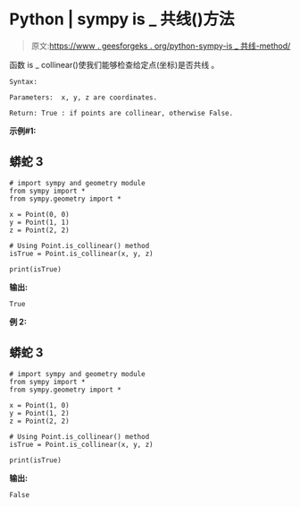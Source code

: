 # Python | sympy is _ 共线()方法

> 原文:[https://www . geesforgeks . org/python-sympy-is _ 共线-method/](https://www.geeksforgeeks.org/python-sympy-is_collinear-method/)

函数 is _ collinear()使我们能够检查给定点(坐标)是否共线
。

```
Syntax: 

Parameters:  x, y, z are coordinates.

Return: True : if points are collinear, otherwise False.
```

**示例#1:**

## 蟒蛇 3

```
# import sympy and geometry module
from sympy import *
from sympy.geometry import *

x = Point(0, 0)
y = Point(1, 1)
z = Point(2, 2)

# Using Point.is_collinear() method
isTrue = Point.is_collinear(x, y, z)

print(isTrue)
```

**输出:**

```
True
```

**例 2:**

## 蟒蛇 3

```
# import sympy and geometry module
from sympy import *
from sympy.geometry import *

x = Point(1, 0)
y = Point(1, 2)
z = Point(2, 2)

# Using Point.is_collinear() method
isTrue = Point.is_collinear(x, y, z)

print(isTrue)
```

**输出:**

```
False
```